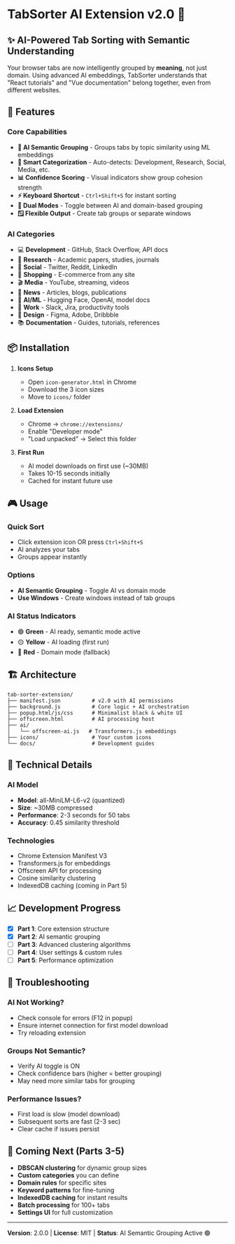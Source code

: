 # TabSorter AI Extension v2.0 🤖

## ✨ AI-Powered Tab Sorting with Semantic Understanding

Your browser tabs are now intelligently grouped by **meaning**, not just domain. Using advanced AI embeddings, TabSorter understands that "React tutorials" and "Vue documentation" belong together, even from different websites.

## 🚀 Features

### Core Capabilities
- **🧠 AI Semantic Grouping** - Groups tabs by topic similarity using ML embeddings
- **🎯 Smart Categorization** - Auto-detects: Development, Research, Social, Media, etc.
- **📊 Confidence Scoring** - Visual indicators show group cohesion strength
- **⚡ Keyboard Shortcut** - `Ctrl+Shift+S` for instant sorting
- **🔄 Dual Modes** - Toggle between AI and domain-based grouping
- **🪟 Flexible Output** - Create tab groups or separate windows

### AI Categories
- 💻 **Development** - GitHub, Stack Overflow, API docs
- 🔬 **Research** - Academic papers, studies, journals  
- 💬 **Social** - Twitter, Reddit, LinkedIn
- 🛒 **Shopping** - E-commerce from any site
- 🎬 **Media** - YouTube, streaming, videos
- 📰 **News** - Articles, blogs, publications
- 🤖 **AI/ML** - Hugging Face, OpenAI, model docs
- 💼 **Work** - Slack, Jira, productivity tools
- 🎨 **Design** - Figma, Adobe, Dribbble
- 📚 **Documentation** - Guides, tutorials, references

## 📦 Installation

1. **Icons Setup**
   - Open `icon-generator.html` in Chrome
   - Download the 3 icon sizes
   - Move to `icons/` folder

2. **Load Extension**
   - Chrome → `chrome://extensions/`
   - Enable "Developer mode" 
   - "Load unpacked" → Select this folder

3. **First Run**
   - AI model downloads on first use (~30MB)
   - Takes 10-15 seconds initially
   - Cached for instant future use

## 🎮 Usage

### Quick Sort
- Click extension icon OR press `Ctrl+Shift+S`
- AI analyzes your tabs
- Groups appear instantly

### Options
- **AI Semantic Grouping** - Toggle AI vs domain mode
- **Use Windows** - Create windows instead of tab groups

### AI Status Indicators
- 🟢 **Green** - AI ready, semantic mode active
- 🟡 **Yellow** - AI loading (first run)
- 🔴 **Red** - Domain mode (fallback)

## 🏗️ Architecture

```
tab-sorter-extension/
├── manifest.json          # v2.0 with AI permissions
├── background.js          # Core logic + AI orchestration
├── popup.html/js/css      # Minimalist black & white UI
├── offscreen.html         # AI processing host
├── ai/
│   └── offscreen-ai.js   # Transformers.js embeddings
├── icons/                 # Your custom icons
└── docs/                  # Development guides
```

## 🔬 Technical Details

### AI Model
- **Model**: all-MiniLM-L6-v2 (quantized)
- **Size**: ~30MB compressed
- **Performance**: 2-3 seconds for 50 tabs
- **Accuracy**: 0.45 similarity threshold

### Technologies
- Chrome Extension Manifest V3
- Transformers.js for embeddings
- Offscreen API for processing
- Cosine similarity clustering
- IndexedDB caching (coming in Part 5)

## 📈 Development Progress

- [x] **Part 1**: Core extension structure
- [x] **Part 2**: AI semantic grouping
- [ ] **Part 3**: Advanced clustering algorithms
- [ ] **Part 4**: User settings & custom rules
- [ ] **Part 5**: Performance optimization

## 🐛 Troubleshooting

### AI Not Working?
- Check console for errors (F12 in popup)
- Ensure internet connection for first model download
- Try reloading extension

### Groups Not Semantic?
- Verify AI toggle is ON
- Check confidence bars (higher = better grouping)
- May need more similar tabs for grouping

### Performance Issues?
- First load is slow (model download)
- Subsequent sorts are fast (2-3 sec)
- Clear cache if issues persist

## 🔮 Coming Next (Parts 3-5)

- **DBSCAN clustering** for dynamic group sizes
- **Custom categories** you can define
- **Domain rules** for specific sites
- **Keyword patterns** for fine-tuning
- **IndexedDB caching** for instant results
- **Batch processing** for 100+ tabs
- **Settings UI** for full customization

---

**Version**: 2.0.0 | **License**: MIT | **Status**: AI Semantic Grouping Active 🟢
